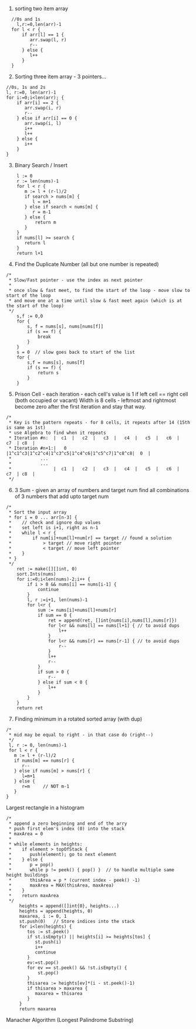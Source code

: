 

1. sorting two item array
```
  //0s and 1s
	l,r:=0,len(arr)-1
  for l < r {
      if arr[l] == 1 {
         arr.swap(l, r)
         r--
      } else {
         l++
      }
  }
```


2. Sorting three item array - 3 pointers...
```
//0s, 1s and 2s
l, r:=0, len(arr)-1
for i:=0;i<len(arr); {
    if arr[i] == 2 {
       arr.swap(i, r)
       r--
    } else if arr[i] == 0 {
       arr.swap(i, l)
       i++
       l++
    } else {
       i++
    }
}
```

3. Binary Search / Insert
```
    l := 0
    r := len(nums)-1
    for l < r {
       m := l + (r-l)/2
       if search > nums[m] {
          l = m+1
       } else if search < nums[m] {
          r = m-1
       } else {
           return m
       }
    }
    if nums[l] >= search {
       return l
    }
    return l+1
```

4. Find the Duplicate Number (all but one number is repeated)

```
/*
 * Slow/Fast pointer - use the index as next pointer
 *
 * once slow & fast meet, to find the start of the loop - move slow to start of the loop
 * and move one at a time until slow & fast meet again (which is at the start of the loop)
 */
    s,f := 0,0
    for {
        s, f = nums[s], nums[nums[f]]
        if (s == f) {
            break
        }
    }
    s = 0  // slow goes back to start of the list
    for {
        s,f = nums[s], nums[f]
        if (s == f) {
            return s
        }
    }
```

5. Prison Cell - each iteration - each cell's value is 1 if left cell == right cell (both occupied or vacant)
Width is 8 cells - leftmost and rightmost become zero after the first iteration and stay that way.
```
/*
 * Key is the pattern repeats - for 8 cells, it repeats after 14 (15th is same as 1st)
 * use Algebra to find when it repeats
 * Iteration #n:  |  c1  |   c2  |   c3  |   c4  |   c5  |   c6  |   c7  | c8  |
 * Iteration #n+1:|   0  |1^c1^c3|1^c2^c4|1^c3^c5|1^c4^c6|1^c5^c7|1^c8^c8|  0  |
 *           ...
 *           ...
 *                |  c1  |   c2  |   c3  |   c4  |   c5  |   c6  |   c7  | c8  |
 */
```

6. 3 Sum - given an array of numbers and target num find all combinations of 3 numbers that add upto target num
```
/*
 * Sort the input array
 * for i = 0 ... arr[n-3] {
 *    // check and ignore dup values
 *    set left is i+1, right as n-1
 *    while l < r {
 *        if num[i]+num[l]+num[r] == target // found a solution
 *            > target // move right pointer
 *            < target // move left pointer
 *    }
 * }
 */
    ret := make([][]int, 0)
    sort.Ints(nums)
    for i:=0;i<len(nums)-2;i++ {
        if i > 0 && nums[i] == nums[i-1] {
            continue
        }
        l, r :=i+1, len(nums)-1
        for l<r {
            sum := nums[i]+nums[l]+nums[r]
            if sum == 0 {
                ret = append(ret, []int{nums[i],nums[l],nums[r]})
                for l<r && nums[l] == nums[l+1] { // to avoid dups
                    l++
                }
                for l<r && nums[r] == nums[r-1] { // to avoid dups
                    r--
                }
                l++
                r--
            }
            if sum > 0 {
                r--
            } else if sum < 0 {
                l++
            }
        }
    }
    return ret 
```

7. Finding minimum in a rotated sorted array (with dup)
```
/*
 * mid may be equal to right - in that case do (right--)
 */
 l, r := 0, len(nums)-1
 for l < r {
   m := l + (r-l)/2
   if nums[m] == nums[r] {
      r--
   } else if nums[m] > nums[r] {
      l=m+1
   } else {
      r=m     // NOT m-1
   }
} 
```

Largest rectangle in a histogram
```
/*
 * append a zero beginning and end of the arry
 * push first elem's index (0) into the stack
 * maxArea = 0
 *
 * while elements in heights:
 *    if element > topOfStack {
 *       push(element); go to next element
 *    } else {
 *       p = pop()
 *       while p != peek() { pop() }  // to handle multiple same height buildings
 *       thisArea = p * (current index - peek() -1)
 *       maxArea = MAX(thisArea, maxArea)
 *    }
 *    return maxArea
 */
     heights = append([]int{0}, heights...)
     heights = append(heights, 0)
     maxarea, i := 0, 1
     st.push(0)   // Store indices into the stack
     for i<len(heights) {
        tos := st.peek()
        if st.isEmpty() || heights[i] >= heights[tos] {
           st.push(i)
           i++
           continue
        }
        ev:=st.pop()
        for ev == st.peek() && !st.isEmpty() {
            st.pop()
        }
        thisarea := heights[ev]*(i - st.peek()-1)
        if thisarea > maxarea {
           maxarea = thisarea
        }
     }
     return maxarea
```

Manacher Algorithm (Longest Palindrome Substring)

```

```




